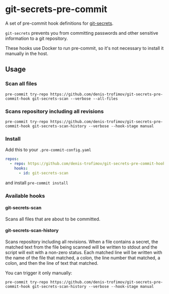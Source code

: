 # git-secrets-pre-commit

A set of pre-commit hook definitions for [git-secrets](https://github.com/awslabs/git-secrets).

`git-secrets` prevents you from committing passwords and other sensitive information to a git repository.

These hooks use Docker to run pre-commit, so it's not necessary to install it manually in the host.

## Usage

### Scan all files

`pre-commit try-repo https://github.com/denis-trofimov/git-secrets-pre-commit-hook git-secrets-scan --verbose --all-files`

### Scans repository including all revisions

`pre-commit try-repo https://github.com/denis-trofimov/git-secrets-pre-commit-hook git-secrets-scan-history --verbose --hook-stage manual`

### Install

Add this to your `.pre-commit-config.yaml`

```yaml
repos:
  - repo: https://github.com/denis-trofimov/git-secrets-pre-commit-hook
    hooks:
      - id: git-secrets-scan
```

and install `pre-commit install`

### Available hooks

#### git-secrets-scan

Scans all files that are about to be committed.

#### git-secrets-scan-history

Scans repository including all revisions. When a file contains a secret,
the matched text from the file being scanned will be written to stdout and
the script will exit with a non-zero status.
Each matched line will be written with the name of the file that matched,
a colon, the line number that matched, a colon, and then the line of text that matched.

You can trigger it only manually:

`pre-commit try-repo https://github.com/denis-trofimov/git-secrets-pre-commit-hook git-secrets-scan-history --verbose --hook-stage manual`
